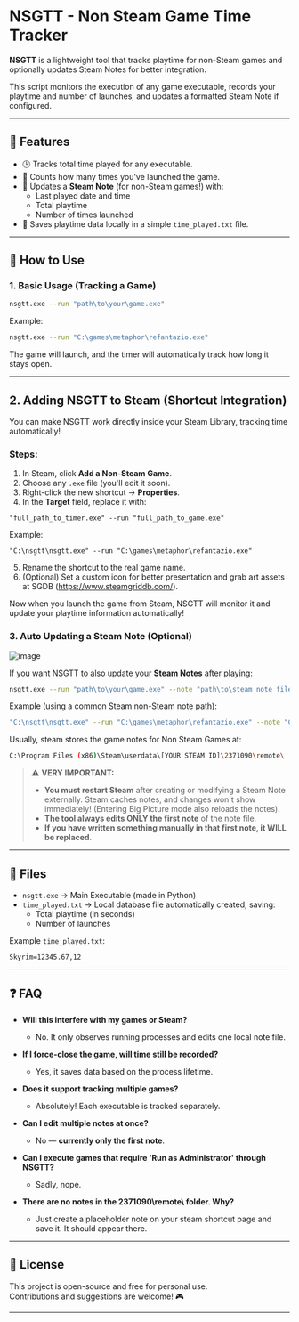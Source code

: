 # NSGTT - Non Steam Game Time Tracker

**NSGTT** is a lightweight tool that tracks playtime for non-Steam games and optionally updates Steam Notes for better integration.

This script monitors the execution of any game executable, records your playtime and number of launches, and updates a formatted Steam Note if configured.

---

## 📜 Features

- 🕒 Tracks total time played for any executable.
- 🔁 Counts how many times you've launched the game.
- 📄 Updates a **Steam Note** (for non-Steam games!) with:
  - Last played date and time
  - Total playtime
  - Number of times launched
- 💾 Saves playtime data locally in a simple `time_played.txt` file.

---

## 🚀 How to Use

### 1. Basic Usage (Tracking a Game)

```bash
nsgtt.exe --run "path\to\your\game.exe"
```

Example:

```bash
nsgtt.exe --run "C:\games\metaphor\refantazio.exe"
```

The game will launch, and the timer will automatically track how long it stays open.

---

## 2. Adding NSGTT to Steam (Shortcut Integration)

You can make NSGTT work directly inside your Steam Library, tracking time automatically!

### Steps:

1. In Steam, click **Add a Non-Steam Game**.
2. Choose any `.exe` file (you'll edit it soon).
3. Right-click the new shortcut → **Properties**.
4. In the **Target** field, replace it with:

```plaintext
"full_path_to_timer.exe" --run "full_path_to_game.exe"
```

Example:

```plaintext
"C:\nsgtt\nsgtt.exe" --run "C:\games\metaphor\refantazio.exe"
```

5. Rename the shortcut to the real game name.
6. (Optional) Set a custom icon for better presentation and grab art assets at SGDB (https://www.steamgriddb.com/).

Now when you launch the game from Steam, NSGTT will monitor it and update your playtime information automatically!

### 3. Auto Updating a Steam Note (Optional)

![image](https://github.com/user-attachments/assets/a4339846-12e1-493d-9396-4d04129db51f)

If you want NSGTT to also update your **Steam Notes** after playing:

```bash
nsgtt.exe --run "path\to\your\game.exe" --note "path\to\steam_note_file"
```

Example (using a common Steam non-Steam note path):

```bash
"C:\nsgtt\nsgtt.exe" --run "C:\games\metaphor\refantazio.exe" --note "C:\Program Files (x86)\Steam\userdata\[YOUR STEAM ID]\2371090\remote\notes_shortcut_Metaphor___ReFantazio"
```

Usually, steam stores the game notes for Non Steam Games at: 
```bash 
C:\Program Files (x86)\Steam\userdata\[YOUR STEAM ID]\2371090\remote\
```


> ⚠️ **VERY IMPORTANT:**  
> 
> - **You must restart Steam** after creating or modifying a Steam Note externally. Steam caches notes, and changes won't show immediately! (Entering Big Picture mode also reloads the notes).
> - **The tool always edits ONLY the first note** of the note file.
> - **If you have written something manually in that first note, it WILL be replaced**.

---

## 📂 Files

- `nsgtt.exe` → Main Executable (made in Python)
- `time_played.txt` → Local database file automatically created, saving:
  - Total playtime (in seconds)
  - Number of launches

Example `time_played.txt`:

```
Skyrim=12345.67,12
```

---

## ❓ FAQ

- **Will this interfere with my games or Steam?**
  - No. It only observes running processes and edits one local note file.

- **If I force-close the game, will time still be recorded?**
  - Yes, it saves data based on the process lifetime.

- **Does it support tracking multiple games?**
  - Absolutely! Each executable is tracked separately.

- **Can I edit multiple notes at once?**
  - No — **currently only the first note**.
 
- **Can I execute games that require 'Run as Administrator' through NSGTT?**
  - Sadly, nope.
    
 - **There are no notes in the 2371090\remote\ folder. Why?**
   - Just create a placeholder note on your steam shortcut page and save it. It should appear there.
---

## 🧠 License

This project is open-source and free for personal use.  
Contributions and suggestions are welcome! 🎮

---
